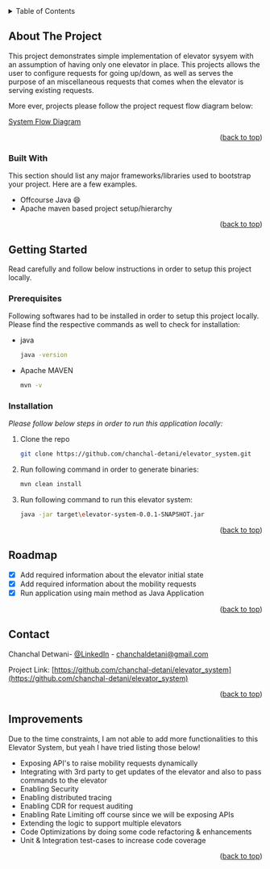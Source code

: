 <!-- TABLE OF CONTENTS -->
<details>
  <summary>Table of Contents</summary>
  <ol>
    <li>
      <a href="#about-the-project">About The Project</a>
      <ul>
        <li><a href="#built-with">Built With</a></li>
      </ul>
    </li>
    <li>
      <a href="#getting-started">Getting Started</a>
      <ul>
        <li><a href="#prerequisites">Prerequisites</a></li>
        <li><a href="#installation">Installation</a></li>
      </ul>
    </li>
    <li><a href="#contact">Contact</a></li>
    <li><a href="#improvements">Improvements</a></li>
  </ol>
</details>




<!-- ABOUT THE PROJECT -->
## About The Project

This project demonstrates simple implementation of elevator sysyem with an assumption of having only one elevator in place. This projects allows the user to configure requests for going up/down, as well as serves the purpose of an miscellaneous requests that comes when the elevator is serving existing requests.

More ever, projects please follow the project request flow diagram below:

[System Flow Diagram][flow-diagram]

<p align="right">(<a href="#readme-top">back to top</a>)</p>



### Built With

This section should list any major frameworks/libraries used to bootstrap your project. Here are a few examples.

* Offcourse Java :smile:
* Apache maven based project setup/hierarchy

<p align="right">(<a href="#readme-top">back to top</a>)</p>


<!-- GETTING STARTED -->
## Getting Started

Read carefully and follow below instructions in order to setup this project locally.

### Prerequisites

Following softwares had to be installed in order to setup this project locally. Please find the respective commands as well to check for installation:
* java
  ```sh
  java -version
  ```
* Apache MAVEN
  ```sh
  mvn -v
  ```

### Installation

_Please follow below steps in order to run this application locally:_

1. Clone the repo
   ```sh
   git clone https://github.com/chanchal-detani/elevator_system.git
   ```	
3. Run following command in order to generate binaries:
   ```sh
   mvn clean install
   ```
4. Run following command to run this elevator system:
   ```sh
   java -jar target\elevator-system-0.0.1-SNAPSHOT.jar
   ```
<p align="right">(<a href="#readme-top">back to top</a>)</p>



<!-- ROADMAP -->
## Roadmap

- [x] Add required information about the elevator initial state
- [x] Add required information about the mobility requests
- [x] Run application using main method as Java Application

<p align="right">(<a href="#readme-top">back to top</a>)</p>



<!-- CONTACT -->
## Contact

Chanchal Detwani- [@LinkedIn](https://www.linkedin.com/in/chanchal-detwani) - chanchaldetani@gmail.com

Project Link: [https://github.com/chanchal-detani/elevator_system](https://github.com/chanchal-detani/elevator_system)

<p align="right">(<a href="#readme-top">back to top</a>)</p>



<!-- IMPROVEMENTS -->
## Improvements

Due to the time constraints, I am not able to add more functionalities to this Elevator System, but yeah I have tried listing those below!

* Exposing API's to raise mobility requests dynamically
* Integrating with 3rd party to get updates of the elevator and also to pass commands to the elevator
* Enabling Security
* Enabling distributed tracing
* Enabling CDR for request auditing
* Enabling Rate Limiting off course since we will be exposing APIs
* Extending the logic to support multiple elevators
* Code Optimizations by doing some code refactoring & enhancements
* Unit & Integration test-cases to increase code coverage

<p align="right">(<a href="#readme-top">back to top</a>)</p>


<!-- MARKDOWN LINKS & IMAGES -->
[flow-diagram]: images/flow-diagram.jpg